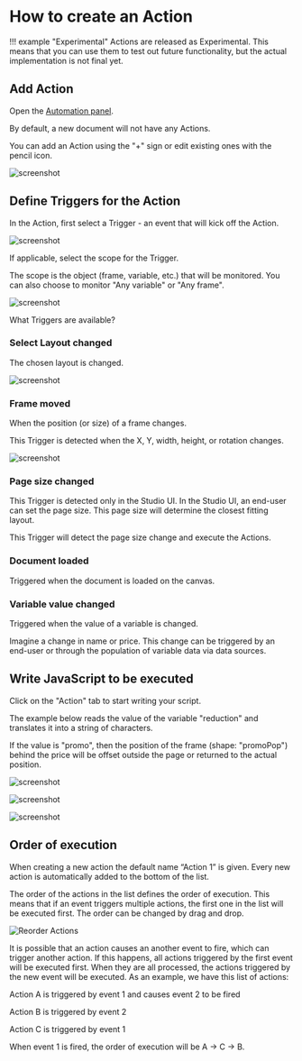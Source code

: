 # How to create an Action

!!! example "Experimental"
    Actions are released as Experimental.
    This means that you can use them to test out future functionality, but the actual implementation is not final yet.

## Add Action

Open the [Automation panel](GraFx-Studio/overview/properties/#automation-properties).

By default, a new document will not have any Actions.

You can add an Action using the "+" sign or edit existing ones with the pencil icon.

![screenshot](actionlist.png)

## Define Triggers for the Action

In the Action, first select a Trigger - an event that will kick off the Action.

![screenshot](trigger.png)

If applicable, select the scope for the Trigger.

The scope is the object (frame, variable, etc.) that will be monitored. You can also choose to monitor "Any variable" or "Any frame".

![screenshot](triggerscope.png)

What Triggers are available?

### Select Layout changed

The chosen layout is changed.

![screenshot](layouts.png)

### Frame moved

When the position (or size) of a frame changes.

This Trigger is detected when the X, Y, width, height, or rotation changes.

![screenshot](framelocation.png)

### Page size changed

This Trigger is detected only in the Studio UI. In the Studio UI, an end-user can set the page size. This page size will determine the closest fitting layout.

This Trigger will detect the page size change and execute the Actions.

### Document loaded

Triggered when the document is loaded on the canvas.

### Variable value changed

Triggered when the value of a variable is changed.

Imagine a change in name or price. This change can be triggered by an end-user or through the population of variable data via data sources.

## Write JavaScript to be executed

Click on the "Action" tab to start writing your script.

The example below reads the value of the variable "reduction" and translates it into a string of characters.

If the value is "promo", then the position of the frame (shape: "promoPop") behind the price will be offset outside the page or returned to the actual position.

![screenshot](action.png)

![screenshot](promoYes.png)

![screenshot](promoNo.png)

## Order of execution

When creating a new action the default name “Action 1” is given. Every new action is automatically added to the bottom of the list.

The order of the actions in the list defines the order of execution. This means that if an event triggers multiple actions, the first one in the list will be executed first. The order can be changed by drag and drop.

![Reorder Actions](/release-notes/reorder-actions.gif)

It is possible that an action causes an another event to fire, which can trigger another action. If this happens, all actions triggered by the first event will be executed first. When they are all processed, the actions triggered by the new event will be executed. As an example, we have this list of actions:

Action A is triggered by event 1 and causes event 2 to be fired

Action B is triggered by event 2

Action C is triggered by event 1

When event 1 is fired, the order of execution will be A → C → B.
